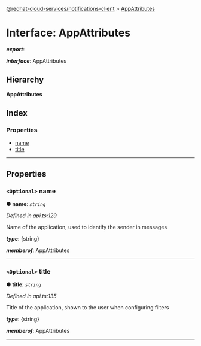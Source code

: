 [@redhat-cloud-services/notifications-client](../README.md) > [AppAttributes](../interfaces/appattributes.md)

# Interface: AppAttributes

*__export__*: 

*__interface__*: AppAttributes

## Hierarchy

**AppAttributes**

## Index

### Properties

* [name](appattributes.md#name)
* [title](appattributes.md#title)

---

## Properties

<a id="name"></a>

### `<Optional>` name

**● name**: *`string`*

*Defined in api.ts:129*

Name of the application, used to identify the sender in messages

*__type__*: {string}

*__memberof__*: AppAttributes

___
<a id="title"></a>

### `<Optional>` title

**● title**: *`string`*

*Defined in api.ts:135*

Title of the application, shown to the user when configuring filters

*__type__*: {string}

*__memberof__*: AppAttributes

___

